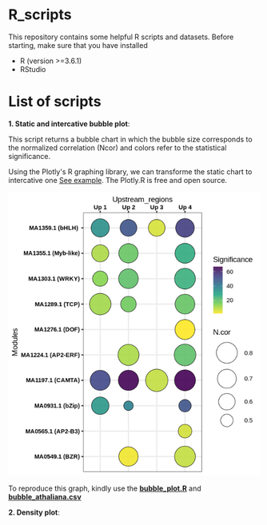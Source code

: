# R_scripts

This repository contains some helpful R scripts and datasets.
Before starting, make sure that you have installed
* R (version >=3.6.1)
* RStudio

# List of scripts

**1. Static and intercative bubble plot**: 

This script returns a bubble chart in which the bubble size corresponds to the normalized correlation (Ncor) and colors refer to the statistical significance.  

Using the Plotly's R graphing library, we can transforme the static chart to intercative one [See example](https://github.com/najlaksouri/R_scripts/tree/main/DOC/PlotlyScatterExample.html). The Plotly.R is free and open source.   

![alt text](DOC/static_bubble_chart.png)


To reproduce this graph, kindly use the **[bubble_plot.R](R/bubble_plot.R)**  and **[bubble_athaliana.csv](data/bubble_athaliana.csv)**

**2. Density plot**: 

